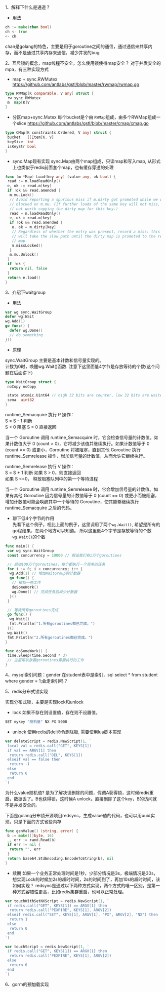 1、解释下什么是通道？

* 用法

```go
ch := make(chan bool)
ch <- true
<- ch
```

chan是golang的特色，主要是用于goroutine之间的通信，通过通信来共享内存，而不是通过共享内存来通信，减少并发的bug

2、互斥锁的概念，map线程不安全，怎么使用锁使得map安全？
对于并发安全的mpa，有三种实现方式

* map + sync.RWMutex
<https://github.com/antlabs/gstl/blob/master/rwmap/rwmap.go>

```go
type RWMap[K comparable, V any] struct {
 rw sync.RWMutex
 m  map[K]V
}
```

* 分区map+sync.Mutex
每个bucket是个由 `RWMap`组成，由多个RWMap组成一个slice
<https://github.com/antlabs/gstl/blob/master/cmap/cmap.go>

```go
type CMap[K constraints.Ordered, V any] struct {
 bucket   []Item[K, V]
 keySize  int
 isKeyStr bool
}
```

* sync.Map现有实现
sync.Map由两个map组成，只读map和写入map, 从形式上也类似于redis前面套个map，也有缓存穿透的处理

```go
func (m *Map) Load(key any) (value any, ok bool) {
 read := m.loadReadOnly()
 e, ok := read.m[key]
 if !ok && read.amended {
  m.mu.Lock()
  // Avoid reporting a spurious miss if m.dirty got promoted while we were
  // blocked on m.mu. (If further loads of the same key will not miss, it's
  // not worth copying the dirty map for this key.)
  read = m.loadReadOnly()
  e, ok = read.m[key]
  if !ok && read.amended {
   e, ok = m.dirty[key]
   // Regardless of whether the entry was present, record a miss: this key
   // will take the slow path until the dirty map is promoted to the read
   // map.
   m.missLocked()
  }
  m.mu.Unlock()
 }
 if !ok {
  return nil, false
 }
 return e.load()
}
```

3、介绍下waitgroup

* 用法

```go
var wg sync.WaitGroup
defer wg.Wait
wg.Add(1)
go func() {
  defer wg.Done()
  // do something
}()

```

* 原理

sync.WaitGroup 主要是基本计数和信号量实现的。  
计数为0时，唤醒wg.Wait()函数. 注意下这里面低4字节是存放等待的个数(这个问题在后面讲下)

```go
type WaitGroup struct {
 noCopy noCopy

 state atomic.Uint64 // high 32 bits are counter, low 32 bits are waiter count.
 sema  uint32
}
```

runtime_Semacquire 执行 P 操作：  
S = S - 1
判断  
    S < 0 阻塞
    S = 0 直接返回

当一个 Goroutine 调用 runtime_Semacquire 时，它会检查信号量的计数值。如果计数值大于 0 (count > 0)，它将减少该值并继续执行。如果计数值等于 0 (count == 0) 或更小，Goroutine 将被阻塞，直到其他 Goroutine 执行 runtime_Semrelease 操作，增加信号量的计数值，从而允许它继续执行。

runtime_Semrelease 执行 V 操作：  
S = S + 1
判断
如果 S > 0，则直接返回  
如果 S <=0， 释放阻塞队列中的第一个等待进程

当一个 Goroutine 调用 runtime_Semrelease 时，它会增加信号量的计数值。如果有其他 Goroutine 因为信号量的计数值等于 0 (count == 0) 或更小而被阻塞，增加计数值可能会唤醒其中一个等待的 Goroutine，使其能够继续执行 runtime_Semacquire 之后的代码。

* 聊下低4个字节的作用  
先看下这个例子，相比上面的例子，这里调用了两个`wg.Wait()`, 希望是所有的go程结果，在两个地方可以知道。
所以这里低4个字节是存放等待的个数`wg.Wait()`的个数

```go
func main() {
 var wg sync.WaitGroup
 const concurrency = 10000 // 假设我们有1万个goroutines

 // 启动100万个goroutines，每个都执行一个简单的任务
 for i := 0; i < concurrency; i++ {
  wg.Add(1) // 增加WaitGroup的计数器
  go func() {
   // 模拟一些工作
   doSomeWork()
   wg.Done() // 完成任务后减少计数器
  }()
 }

 // 等待所有goroutines完成
 go func() {
  wg.Wait()
  fmt.Println("1.所有goroutines都已完成。")
 }()
 wg.Wait()
 fmt.Println("2.所有goroutines都已完成。")
}

func doSomeWork() {
 time.Sleep(time.Second * 3)
 // 这里可以放置goroutines需要执行的工作
}
```

4、mysql索引问题：gender 在student表中是索引，sql select * from student where gender = 1;会走索引吗？

5、redis分布式锁实现

实现分布式锁，主要是实现lock和unlock

* lock
如果不存在则设置值，存在则不设置值。

```bash
SET mykey "随机值" NX PX 5000
```

* unlock
使用redis的del命令删除锁, 需要使用lua脚本实现

```go
var deleteScript = redis.NewScript(1, `
 local val = redis.call("GET", KEYS[1])
 if val == ARGV[1] then
  return redis.call("DEL", KEYS[1])
 elseif val == false then
  return -1
 else
  return 0
 end
`)
```

为什么value随机值?
是为了解决误删除的问题，假调A获得锁，这时候redis重启，数据丢了。B也获得锁，这时候A unlock，直接删除了这个key，B的访问就不是并发安全的。

下面是golang分布锁开源项目redsync，生成value值的代码，也可以用uuid实现，只是下面的方式省些内存

```go
func genValue() (string, error) {
 b := make([]byte, 16)
 _, err := rand.Read(b)
 if err != nil {
  return "", err
 }
 return base64.StdEncoding.EncodeToString(b), nil
}
```

* 续期
如果一个业务正常处理时间是1秒，少部分情况是3s，极端情况是30s，想实现Lock的时候加2s的超时时间，2s的时间到了，再加10s的超时时间，该如何实现？
redsync是通过以下两种方式实现，两个方式的唯一区别，是第一种方式容错性更高，比如redis集群重启，也可以正常处理。

```go
var touchWithSetNXScript = redis.NewScript(1, `
 if redis.call("GET", KEYS[1]) == ARGV[1] then
  return redis.call("PEXPIRE", KEYS[1], ARGV[2])
 elseif redis.call("SET", KEYS[1], ARGV[1], "PX", ARGV[2], "NX") then
  return 1
 else
  return 0
 end
`)

var touchScript = redis.NewScript(1, `
 if redis.call("GET", KEYS[1]) == ARGV[1] then
  return redis.call("PEXPIRE", KEYS[1], ARGV[2])
 else
  return 0
 end
`)
```

6、gorm的预加载实现
